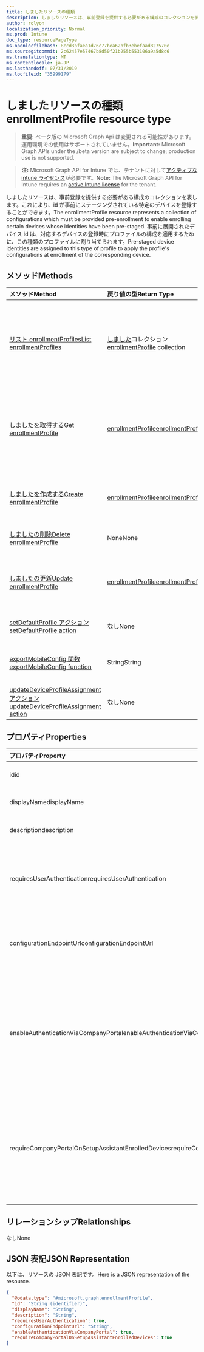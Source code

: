 ```yaml
---
title: しましたリソースの種類
description: しましたリソースは、事前登録を提供する必要がある構成のコレクションを表します。これにより、id が事前にステージングされている特定のデバイスを登録することができます。 事前に展開されたデバイス id は、対応するデバイスの登録時にプロファイルの構成を適用するために、この種類のプロファイルに割り当てられます。
author: rolyon
localization_priority: Normal
ms.prod: Intune
doc_type: resourcePageType
ms.openlocfilehash: 8ccd3bfaea1d76c77bea62bfb3ebefaad827570e
ms.sourcegitcommit: 2c62457e57467b8d50f21b255b553106a9a5d8d6
ms.translationtype: MT
ms.contentlocale: ja-JP
ms.lasthandoff: 07/31/2019
ms.locfileid: "35999179"
---
```

# <a name="enrollmentprofile-resource-type"></a><span data-ttu-id="e69ca-104">しましたリソースの種類</span><span class="sxs-lookup"><span data-stu-id="e69ca-104">enrollmentProfile resource type</span></span>

> <span data-ttu-id="e69ca-105">**重要:** ベータ版の Microsoft Graph Api は変更される可能性があります。運用環境での使用はサポートされていません。</span><span class="sxs-lookup"><span data-stu-id="e69ca-105">**Important:** Microsoft Graph APIs under the /beta version are subject to change; production use is not supported.</span></span>

> <span data-ttu-id="e69ca-106">**注:** Microsoft Graph API for Intune では、テナントに対して[アクティブな intune ライセンス](https://go.microsoft.com/fwlink/?linkid=839381)が必要です。</span><span class="sxs-lookup"><span data-stu-id="e69ca-106">**Note:** The Microsoft Graph API for Intune requires an [active Intune license](https://go.microsoft.com/fwlink/?linkid=839381) for the tenant.</span></span>

<span data-ttu-id="e69ca-107">しましたリソースは、事前登録を提供する必要がある構成のコレクションを表します。これにより、id が事前にステージングされている特定のデバイスを登録することができます。</span><span class="sxs-lookup"><span data-stu-id="e69ca-107">The enrollmentProfile resource represents a collection of configurations which must be provided pre-enrollment to enable enrolling certain devices whose identities have been pre-staged.</span></span> <span data-ttu-id="e69ca-108">事前に展開されたデバイス id は、対応するデバイスの登録時にプロファイルの構成を適用するために、この種類のプロファイルに割り当てられます。</span><span class="sxs-lookup"><span data-stu-id="e69ca-108">Pre-staged device identities are assigned to this type of profile to apply the profile's configurations at enrollment of the corresponding device.</span></span>

## <a name="methods"></a><span data-ttu-id="e69ca-109">メソッド</span><span class="sxs-lookup"><span data-stu-id="e69ca-109">Methods</span></span>
|<span data-ttu-id="e69ca-110">メソッド</span><span class="sxs-lookup"><span data-stu-id="e69ca-110">Method</span></span>|<span data-ttu-id="e69ca-111">戻り値の型</span><span class="sxs-lookup"><span data-stu-id="e69ca-111">Return Type</span></span>|<span data-ttu-id="e69ca-112">説明</span><span class="sxs-lookup"><span data-stu-id="e69ca-112">Description</span></span>|
|:---|:---|:---|
|[<span data-ttu-id="e69ca-113">リスト enrollmentProfiles</span><span class="sxs-lookup"><span data-stu-id="e69ca-113">List enrollmentProfiles</span></span>](../api/intune-enrollment-enrollmentprofile-list.md)|<span data-ttu-id="e69ca-114">[しました](../resources/intune-enrollment-enrollmentprofile.md)コレクション</span><span class="sxs-lookup"><span data-stu-id="e69ca-114">[enrollmentProfile](../resources/intune-enrollment-enrollmentprofile.md) collection</span></span>|<span data-ttu-id="e69ca-115">[しました](../resources/intune-enrollment-enrollmentprofile.md)オブジェクトのプロパティとリレーションシップをリストします。</span><span class="sxs-lookup"><span data-stu-id="e69ca-115">List properties and relationships of the [enrollmentProfile](../resources/intune-enrollment-enrollmentprofile.md) objects.</span></span>|
|[<span data-ttu-id="e69ca-116">しましたを取得する</span><span class="sxs-lookup"><span data-stu-id="e69ca-116">Get enrollmentProfile</span></span>](../api/intune-enrollment-enrollmentprofile-get.md)|[<span data-ttu-id="e69ca-117">enrollmentProfile</span><span class="sxs-lookup"><span data-stu-id="e69ca-117">enrollmentProfile</span></span>](../resources/intune-enrollment-enrollmentprofile.md)|<span data-ttu-id="e69ca-118">[しました](../resources/intune-enrollment-enrollmentprofile.md)オブジェクトのプロパティとリレーションシップを読み取ります。</span><span class="sxs-lookup"><span data-stu-id="e69ca-118">Read properties and relationships of the [enrollmentProfile](../resources/intune-enrollment-enrollmentprofile.md) object.</span></span>|
|[<span data-ttu-id="e69ca-119">しましたを作成する</span><span class="sxs-lookup"><span data-stu-id="e69ca-119">Create enrollmentProfile</span></span>](../api/intune-enrollment-enrollmentprofile-create.md)|[<span data-ttu-id="e69ca-120">enrollmentProfile</span><span class="sxs-lookup"><span data-stu-id="e69ca-120">enrollmentProfile</span></span>](../resources/intune-enrollment-enrollmentprofile.md)|<span data-ttu-id="e69ca-121">新しい[しました](../resources/intune-enrollment-enrollmentprofile.md)オブジェクトを作成します。</span><span class="sxs-lookup"><span data-stu-id="e69ca-121">Create a new [enrollmentProfile](../resources/intune-enrollment-enrollmentprofile.md) object.</span></span>|
|[<span data-ttu-id="e69ca-122">しましたの削除</span><span class="sxs-lookup"><span data-stu-id="e69ca-122">Delete enrollmentProfile</span></span>](../api/intune-enrollment-enrollmentprofile-delete.md)|<span data-ttu-id="e69ca-123">None</span><span class="sxs-lookup"><span data-stu-id="e69ca-123">None</span></span>|<span data-ttu-id="e69ca-124">[しました](../resources/intune-enrollment-enrollmentprofile.md)を削除します。</span><span class="sxs-lookup"><span data-stu-id="e69ca-124">Deletes a [enrollmentProfile](../resources/intune-enrollment-enrollmentprofile.md).</span></span>|
|[<span data-ttu-id="e69ca-125">しましたの更新</span><span class="sxs-lookup"><span data-stu-id="e69ca-125">Update enrollmentProfile</span></span>](../api/intune-enrollment-enrollmentprofile-update.md)|[<span data-ttu-id="e69ca-126">enrollmentProfile</span><span class="sxs-lookup"><span data-stu-id="e69ca-126">enrollmentProfile</span></span>](../resources/intune-enrollment-enrollmentprofile.md)|<span data-ttu-id="e69ca-127">[しました](../resources/intune-enrollment-enrollmentprofile.md)オブジェクトのプロパティを更新します。</span><span class="sxs-lookup"><span data-stu-id="e69ca-127">Update the properties of a [enrollmentProfile](../resources/intune-enrollment-enrollmentprofile.md) object.</span></span>|
|[<span data-ttu-id="e69ca-128">setDefaultProfile アクション</span><span class="sxs-lookup"><span data-stu-id="e69ca-128">setDefaultProfile action</span></span>](../api/intune-enrollment-enrollmentprofile-setdefaultprofile.md)|<span data-ttu-id="e69ca-129">なし</span><span class="sxs-lookup"><span data-stu-id="e69ca-129">None</span></span>|<span data-ttu-id="e69ca-130">まだ文書化されていません</span><span class="sxs-lookup"><span data-stu-id="e69ca-130">Not yet documented</span></span>|
|[<span data-ttu-id="e69ca-131">exportMobileConfig 関数</span><span class="sxs-lookup"><span data-stu-id="e69ca-131">exportMobileConfig function</span></span>](../api/intune-enrollment-enrollmentprofile-exportmobileconfig.md)|<span data-ttu-id="e69ca-132">String</span><span class="sxs-lookup"><span data-stu-id="e69ca-132">String</span></span>|<span data-ttu-id="e69ca-133">モバイル構成をエクスポートします。</span><span class="sxs-lookup"><span data-stu-id="e69ca-133">Exports the mobile configuration</span></span>|
|[<span data-ttu-id="e69ca-134">updateDeviceProfileAssignment アクション</span><span class="sxs-lookup"><span data-stu-id="e69ca-134">updateDeviceProfileAssignment action</span></span>](../api/intune-enrollment-enrollmentprofile-updatedeviceprofileassignment.md)|<span data-ttu-id="e69ca-135">なし</span><span class="sxs-lookup"><span data-stu-id="e69ca-135">None</span></span>|<span data-ttu-id="e69ca-136">まだ文書化されていません</span><span class="sxs-lookup"><span data-stu-id="e69ca-136">Not yet documented</span></span>|

## <a name="properties"></a><span data-ttu-id="e69ca-137">プロパティ</span><span class="sxs-lookup"><span data-stu-id="e69ca-137">Properties</span></span>
|<span data-ttu-id="e69ca-138">プロパティ</span><span class="sxs-lookup"><span data-stu-id="e69ca-138">Property</span></span>|<span data-ttu-id="e69ca-139">型</span><span class="sxs-lookup"><span data-stu-id="e69ca-139">Type</span></span>|<span data-ttu-id="e69ca-140">説明</span><span class="sxs-lookup"><span data-stu-id="e69ca-140">Description</span></span>|
|:---|:---|:---|
|<span data-ttu-id="e69ca-141">id</span><span class="sxs-lookup"><span data-stu-id="e69ca-141">id</span></span>|<span data-ttu-id="e69ca-142">文字列</span><span class="sxs-lookup"><span data-stu-id="e69ca-142">String</span></span>|<span data-ttu-id="e69ca-143">オブジェクトの GUID</span><span class="sxs-lookup"><span data-stu-id="e69ca-143">The GUID for the object</span></span>|
|<span data-ttu-id="e69ca-144">displayName</span><span class="sxs-lookup"><span data-stu-id="e69ca-144">displayName</span></span>|<span data-ttu-id="e69ca-145">String</span><span class="sxs-lookup"><span data-stu-id="e69ca-145">String</span></span>|<span data-ttu-id="e69ca-146">プロファイルの名前</span><span class="sxs-lookup"><span data-stu-id="e69ca-146">Name of the profile</span></span>|
|<span data-ttu-id="e69ca-147">description</span><span class="sxs-lookup"><span data-stu-id="e69ca-147">description</span></span>|<span data-ttu-id="e69ca-148">String</span><span class="sxs-lookup"><span data-stu-id="e69ca-148">String</span></span>|<span data-ttu-id="e69ca-149">プロファイルの説明</span><span class="sxs-lookup"><span data-stu-id="e69ca-149">Description of the profile</span></span>|
|<span data-ttu-id="e69ca-150">requiresUserAuthentication</span><span class="sxs-lookup"><span data-stu-id="e69ca-150">requiresUserAuthentication</span></span>|<span data-ttu-id="e69ca-151">Boolean</span><span class="sxs-lookup"><span data-stu-id="e69ca-151">Boolean</span></span>|<span data-ttu-id="e69ca-152">プロファイルにユーザー認証が必要かどうかを示します</span><span class="sxs-lookup"><span data-stu-id="e69ca-152">Indicates if the profile requires user authentication</span></span>|
|<span data-ttu-id="e69ca-153">configurationEndpointUrl</span><span class="sxs-lookup"><span data-stu-id="e69ca-153">configurationEndpointUrl</span></span>|<span data-ttu-id="e69ca-154">String</span><span class="sxs-lookup"><span data-stu-id="e69ca-154">String</span></span>|<span data-ttu-id="e69ca-155">登録に使用する構成エンドポイント url</span><span class="sxs-lookup"><span data-stu-id="e69ca-155">Configuration endpoint url to use for Enrollment</span></span>|
|<span data-ttu-id="e69ca-156">enableAuthenticationViaCompanyPortal</span><span class="sxs-lookup"><span data-stu-id="e69ca-156">enableAuthenticationViaCompanyPortal</span></span>|<span data-ttu-id="e69ca-157">Boolean</span><span class="sxs-lookup"><span data-stu-id="e69ca-157">Boolean</span></span>|<span data-ttu-id="e69ca-158">会社のポータルではなく、Apple セットアップアシスタントを使用して認証することを示します。</span><span class="sxs-lookup"><span data-stu-id="e69ca-158">Indicates to authenticate with Apple Setup Assistant instead of Company Portal.</span></span>|
|<span data-ttu-id="e69ca-159">requireCompanyPortalOnSetupAssistantEnrolledDevices</span><span class="sxs-lookup"><span data-stu-id="e69ca-159">requireCompanyPortalOnSetupAssistantEnrolledDevices</span></span>|<span data-ttu-id="e69ca-160">Boolean</span><span class="sxs-lookup"><span data-stu-id="e69ca-160">Boolean</span></span>|<span data-ttu-id="e69ca-161">セットアップアシスタントの登録済みデバイスで会社のポータルが必要であることを示します。</span><span class="sxs-lookup"><span data-stu-id="e69ca-161">Indicates that Company Portal is required on setup assistant enrolled devices</span></span>|

## <a name="relationships"></a><span data-ttu-id="e69ca-162">リレーションシップ</span><span class="sxs-lookup"><span data-stu-id="e69ca-162">Relationships</span></span>
<span data-ttu-id="e69ca-163">なし</span><span class="sxs-lookup"><span data-stu-id="e69ca-163">None</span></span>

## <a name="json-representation"></a><span data-ttu-id="e69ca-164">JSON 表記</span><span class="sxs-lookup"><span data-stu-id="e69ca-164">JSON Representation</span></span>
<span data-ttu-id="e69ca-165">以下は、リソースの JSON 表記です。</span><span class="sxs-lookup"><span data-stu-id="e69ca-165">Here is a JSON representation of the resource.</span></span>
<!-- {
  "blockType": "resource",
  "keyProperty": "id",
  "@odata.type": "microsoft.graph.enrollmentProfile"
}
-->
``` json
{
  "@odata.type": "#microsoft.graph.enrollmentProfile",
  "id": "String (identifier)",
  "displayName": "String",
  "description": "String",
  "requiresUserAuthentication": true,
  "configurationEndpointUrl": "String",
  "enableAuthenticationViaCompanyPortal": true,
  "requireCompanyPortalOnSetupAssistantEnrolledDevices": true
}
```





